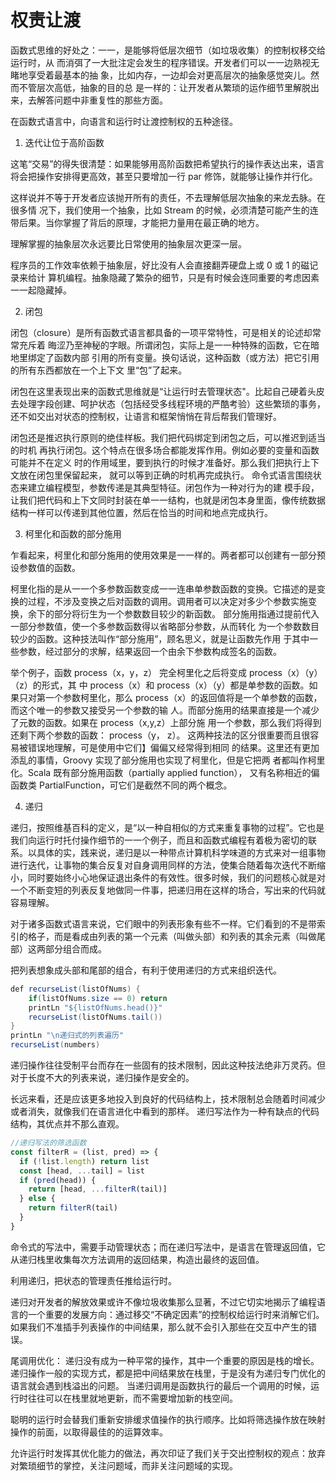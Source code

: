 # 权责让渡

函数式思维的好处之：一一，是能够将低层次细节（如垃圾收集）的控制权移交给运行时，从
而消弭了一大批注定会发生的程序错误。开发者们可以一一边熟视无睹地享受着最基本的抽
象，比如内存，一边却会对更高层次的抽象感觉突儿。然而不管层次高低，抽象的目的总
是一样的：让开发者从繁琐的运作细节里解脱出来，去解答问题中非重复性的那些方面。

在函数式语言中，向语言和运行时让渡控制权的五种途径。

1. 迭代让位于高阶函数

这笔“交易”的得失很清楚：如果能够用高阶函数把希望执行的操作表达出来，语言将会把操作安排得更高效，甚至只要增加一行 par 修饰，就能够让操作并行化。

这样说并不等于开发者应该抛开所有的责任，不去理解低层次抽象的来龙去脉。在很多情
况下，我们使用一个抽象，比如 Stream 的时候，必须清楚可能产生的连带后果。当你掌握了背后的原理，才能把力量用在最正确的地方。

理解掌握的抽象层次永远要比日常使用的抽象层次更深一层。

程序员的工作效率依赖于抽象层，好比没有人会直接翻弄硬盘上或 0 或 1 的磁记录来给计
算机编程。抽象隐藏了繁杂的细节，只是有时候会连同重要的考虑因素一一起隐藏掉。

2. 闭包

闭包（closure）是所有函数式语言都具备的一项平常特性，可是相关的论述却常常充斥着
晦涩乃至神秘的字眼。所谓闭包，实际上是一一种特殊的函数，它在暗地里绑定了函数内部
引用的所有变量。换句话说，这种函数（或方法）把它引用的所有东西都放在一个上下文
里“包”了起来。

闭包在这里表现出来的函数式思维就是“让运行时去管理状态"。比起自己硬着头皮去处理字段创建、呵护状态（包括经受多线程环境的严酷考验）这些繁琐的事务，还不如交出对状态的控制权，让语言和框架悄悄在背后帮我们管理好。

闭包还是推迟执行原则的绝佳样板。我们把代码绑定到闭包之后，可以推迟到适当的时机
再执行闭包。这个特点在很多场合都能发挥作用。例如必要的变量和函数可能并不在定义
时的作用域里，要到执行的时候才准备好。那么我们把执行上下文放在闭包里保留起来，
就可以等到正确的时机再完成执行。
命令式语言围绕状态来建立编程模型，参数传递是其典型特征。闭包作为一种对行为的建
模手段，让我们把代码和上下文同时封装在单一一结构，也就是闭包本身里面，像传统数据
结构一样可以传递到其他位置，然后在恰当的时间和地点完成执行。

3. 柯里化和函数的部分施用

乍看起来，柯里化和部分施用的使用效果是一一样的。两者都可以创建有一部分预设参数值的函数。

柯里化指的是从一一个多参数函数变成一一连串单参数函数的变换。它描述的是变换的过程，不涉及变换之后对函数的调用。调用者可以决定对多少个参数实施变换，余下的部分将衍生为一个参数数目较少的新函数。
部分施用指通过提前代入一部分参数值，使一个多参数函数得以省略部分参数，从而转化
为一个参数数目较少的函数。这种技法叫作“部分施用”，顾名思义，就是让函数先作用
于其中一些参数，经过部分的求解，结果返回一个由余下参数构成签名的函数。

举个例子，函数 process（x，y，z） 完全柯里化之后将变成 process（x）（y）（z）的形式，其
中 process（x）和 process（x）（y）都是单参数的函数。如果只对第一个参数柯里化，那么
process（x）的返回值将是一个单参数的函数，而这个唯一的参数又接受另一个参数的输
人。而部分施用的结果直接是一个减少 了元数的函数。如果在 process（x,y,z）上部分施
用一个参数，那么我们将得到还剩下两个参数的函数： process（y， z）。
这两种技法的区分很重要而且很容易被错误地理解，可是使用中它们】偏偏又经常得到相同
的结果。这里还有更加添乱的事情，Groovy 实现了部分施用也实现了柯里化，但是它把两
者都叫作柯里化。Scala 既有部分施用函数（partially applied function）， 又有名称相近的偏
函数类 PartialFunction，可它们是截然不同的两个概念。

4. 递归

递归，按照维基百科的定义，是“以一种自相似的方式来重复事物的过程”。它也是我们向运行时托付操作细节的一一个例子，而且和函数式编程有着极为密切的联系。以具体的实，践来说，递归是以一种带点计算机科学味道的方式来对一组事物进行迭代，让事物的集合反复对自身调用同样的方法，使集合随着每次迭代不断缩小，同时要始终小心地保证退出条件的有效性。很多时候，我们的问题核心就是对一个不断变短的列表反复地做同一件事，把递归用在这样的场合，写出来的代码就容易理解。

对于诸多函数式语言来说，它们眼中的列表形象有些不一样。它们看到的不是带索引的格子，而是看成由列表的第一个元素（叫做头部）和列表的其余元素（叫做尾部）这两部分组合而成。

把列表想象成头部和尾部的组合，有利于使用递归的方式来组织迭代。

```java
def recurseList(listOfNums) {
    if(listOfNums.size == 0) return
    printLn "${listOfNums.head()}"
    recurseList(listOfNums.tail())
}
printLn "\n递归式的列表遍历"
recurseList(numbers)
```

递归操作往往受制平台而存在一些固有的技术限制，因此这种技法绝非万灵药。但对于长度不大的列表来说，递归操作是安全的。

长远来看，还是应该更多地投入到良好的代码结构上，技术限制总会随着时间减少或者消失，就像我们在语言进化中看到的那样。
递归写法作为一种有缺点的代码结构，其优点并不那么直观。

```js
//递归写法的筛选函数
const filterR = (list, pred) => {
  if (!list.length) return list
  const [head, ...tail] = list
  if (pred(head)) {
    return [head, ...filterR(tail)]
  } else {
    return filterR(tail)
  }
}
```

命令式的写法中，需要手动管理状态；而在递归写法中，是语言在管理返回值，它从递归栈里收集每次方法调用的返回结果，构造出最终的返回值。

利用递归，把状态的管理责任推给运行时。

递归对开发者的解放效果或许不像垃圾收集那么显著，不过它切实地揭示了编程语言的一个重要的发展方向：通过移交“不确定因素”的控制权给运行时来消解它们。
如果我们不准插手列表操作的中间结果，那么就不会引入那些在交互中产生的错误。

尾调用优化：
递归没有成为一种平常的操作，其中一个重要的原因是栈的增长。递归操作一般的实现方式，都是把中间结果放在栈里，于是没有为递归专门优化的语言就会遇到栈溢出的问题。
当递归调用是函数执行的最后一个调用的时候，运行时往往可以在栈里就地更新，而不需要增加新的栈空间。

聪明的运行时会替我们重新安排缓求值操作的执行顺序。比如将筛选操作放在映射操作的前面，以取得最佳的的运算效率。

允许运行时发挥其优化能力的做法，再次印证了我们关于交出控制权的观点：放弃对繁琐细节的掌控，关注问题域，而非关注问题域的实现。
